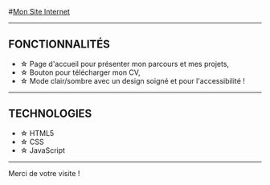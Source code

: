 #[Mon Site Internet](https://alicebasone.fr)

---

## FONCTIONNALITÉS 

- ☆ Page d'accueil pour présenter mon parcours et mes projets,
- ☆ Bouton pour télécharger mon CV,
- ☆ Mode clair/sombre avec un design soigné et pour l'accessibilité !

---

## TECHNOLOGIES 

- ☆ HTML5
- ☆ CSS
- ☆ JavaScript

---

Merci de votre visite ! 
